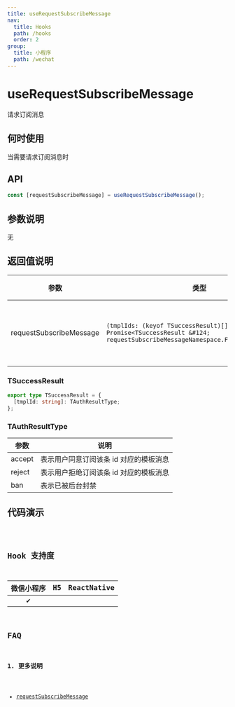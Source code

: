 ```yaml
---
title: useRequestSubscribeMessage
nav:
  title: Hooks
  path: /hooks
  order: 2
group:
  title: 小程序
  path: /wechat
---
```


# useRequestSubscribeMessage

请求订阅消息

## 何时使用

当需要请求订阅消息时

## API

```jsx | pure
const [requestSubscribeMessage] = useRequestSubscribeMessage();
```

## 参数说明

无

## 返回值说明

| 参数                    | 类型                                                                                                                        | 说明         |
| ----------------------- | --------------------------------------------------------------------------------------------------------------------------- | ------------ |
| requestSubscribeMessage | `(tmplIds: (keyof TSuccessResult)[]) => Promise<TSuccessResult &#124; requestSubscribeMessageNamespace.FailCallbackResult>` | 请求订阅消息 |

### TSuccessResult

```typescript | pure
export type TSuccessResult = {
  [tmplId: string]: TAuthResultType;
};
```

### TAuthResultType

| 参数   | 说明                                   |
| ------ | -------------------------------------- |
| accept | 表示用户同意订阅该条 id 对应的模板消息 |
| reject | 表示用户拒绝订阅该条 id 对应的模板消息 |
| ban    | 表示已被后台封禁                       |

## 代码演示

<code src="@pages/useRequestSubscribeMessage" />

## Hook 支持度

| 微信小程序 | H5  | ReactNative |
| :--------: | :-: | :---------: |
|     ✔️     |     |             |

## FAQ

### 1. 更多说明

- [requestSubscribeMessage](https://developers.weixin.qq.com/miniprogram/dev/api/open-api/subscribe-message/wx.requestSubscribeMessage.html)
